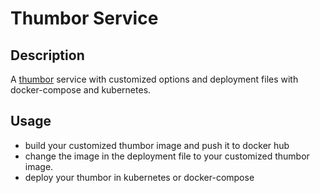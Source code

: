 Thumbor Service
================

## Description

A [thumbor](https://github.com/thumbor/thumbor) service with customized options and deployment files with docker-compose and kubernetes. 

## Usage 

 - build your customized thumbor image and push it to docker hub 
 - change the image in the deployment file to your customized thumbor image.
 - deploy your thumbor in kubernetes or docker-compose 
